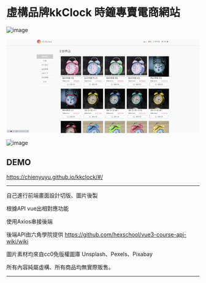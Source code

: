 # 虛構品牌kkClock 時鐘專賣電商網站

![image](demo/CPT2210281029-720x353.gif)


![image](demo/CPT2210281028-720x352.gif)


![image](demo/CPT2210281029-720x355.gif)


## DEMO
https://chienyuyu.github.io/kkclock/#/

***

自己進行前端畫面設計切版、圖片後製

根據API vue出相對應功能

使用Axios串接後端

後端API由六角學院提供
https://github.com/hexschool/vue3-course-api-wiki/wiki

圖片素材均來自cc0免版權圖庫 Unsplash、Pexels、Pixabay

所有內容純屬虛構、所有商品均無實際販售。

***
